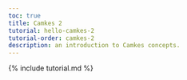 ```yaml
---
toc: true
title: Camkes 2
tutorial: hello-camkes-2
tutorial-order: camkes-2
description: an introduction to Camkes concepts.
---
```

{% include tutorial.md %}

